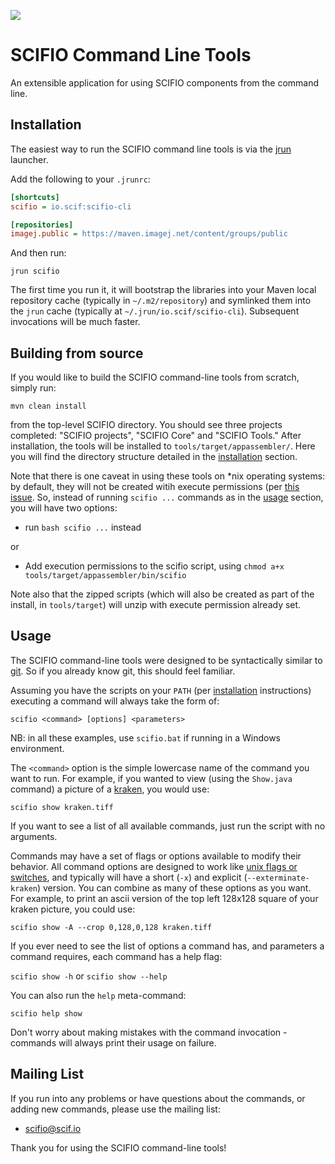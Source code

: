 [![](https://travis-ci.org/scifio/scifio-cli.svg?branch=master)](https://travis-ci.org/scifio/scifio-cli)

SCIFIO Command Line Tools
=========================

An extensible application for using SCIFIO components from the command line.

Installation
------------

The easiest way to run the SCIFIO command line tools is via the
[jrun](https://github.com/ctrueden/jrun) launcher.

Add the following to your `.jrunrc`:
```ini
[shortcuts]
scifio = io.scif:scifio-cli

[repositories]
imagej.public = https://maven.imagej.net/content/groups/public
```

And then run:
```
jrun scifio
```
The first time you run it, it will bootstrap the libraries into your Maven
local repository cache (typically in `~/.m2/repository`) and symlinked them
into the `jrun` cache (typically at `~/.jrun/io.scif/scifio-cli`).
Subsequent invocations will be much faster.

Building from source
--------------------

If you would like to build the SCIFIO command-line tools from scratch, simply run:

  ```mvn clean install```

from the top-level SCIFIO directory. You should see three projects completed: "SCIFIO projects", "SCIFIO Core" and "SCIFIO Tools." After installation, the tools will be installed to ```tools/target/appassembler/```. Here you will find the directory structure detailed in the [installation](#installation) section.

Note that there is one caveat in using these tools on *nix operating systems: by default, they will not be created witih execute permissions (per [this issue](http://jira.codehaus.org/browse/MAPPASM-54). So, instead of running ```scifio ...``` commands as in the [usage](#usage) section, you will have two options:

* run ```bash scifio ...``` instead

or

* Add execution permissions to the scifio script, using ```chmod a+x tools/target/appassembler/bin/scifio```

Note also that the zipped scripts (which will also be created as part of the install, in ```tools/target```) will unzip with execute permission already set.

Usage
-----

The SCIFIO command-line tools were designed to be syntactically similar to [git](http://git-scm.com/docs/gittutorial). So if you already know git, this should feel familiar.

Assuming you have the scripts on your ```PATH``` (per [installation](#installation) instructions) executing a command will always take the form of:

  ```scifio <command> [options] <parameters>```

NB: in all these examples, use ```scifio.bat``` if running in a Windows environment.

The ```<command>``` option is the simple lowercase name of the command you want to run. For example, if you wanted to view (using the ```Show.java``` command) a picture of a [kraken](http://en.wikipedia.org/wiki/Kraken), you would use:

  ```scifio show kraken.tiff```

If you want to see a list of all available commands, just run the script with no arguments.

Commands may have a set of flags or options available to modify their behavior. All command options are designed to work like [unix flags or switches](http://www.cs.bu.edu/teaching/unix/reference/vocab.html#flag), and typically will have a short (```-x```) and explicit (```--exterminate-kraken```) version. You can combine as many of these options as you want. For example, to print an ascii version of the top left 128x128 square of your kraken picture, you could use:

  ```scifio show -A --crop 0,128,0,128 kraken.tiff```

If you ever need to see the list of options a command has, and parameters a command requires, each command has a help flag:

  ```scifio show -h``` or ```scifio show --help```

You can also run the ```help``` meta-command:

  ```scifio help show```

Don't worry about making mistakes with the command invocation - commands will always print their usage on failure.

Mailing List
------------

If you run into any problems or have questions about the commands, or adding new commands, please use the mailing list:

* [scifio@scif.io](http://scif.io/mailman/listinfo/scifio)

Thank you for using the SCIFIO command-line tools!
